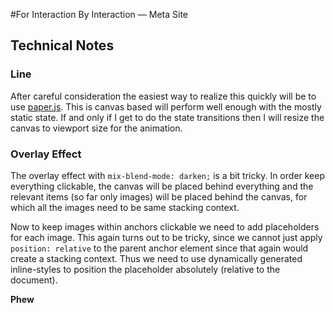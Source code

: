 #For Interaction By Interaction — Meta Site

## Technical Notes

### Line
After careful consideration the easiest way to realize this quickly will be to use [paper.js](http://paperjs.org). This is canvas based will perform well enough with the mostly static state. If and only if I get to do the state transitions then I will resize the canvas to viewport size for the animation.

### Overlay Effect

The overlay effect with  `mix-blend-mode: darken;` is a bit tricky.
In order keep everything clickable, the canvas will be placed behind everything and the relevant items (so far only images) will be placed behind the canvas, for which all the images need to be same stacking context.

Now to keep images within anchors clickable we need to add placeholders for each image. This again turns out to be tricky, since we cannot just apply `position: relative` to the parent anchor element since that again would create a stacking context. Thus we need to use dynamically generated inline-styles to position the placeholder absolutely (relative to the document).

**Phew**

